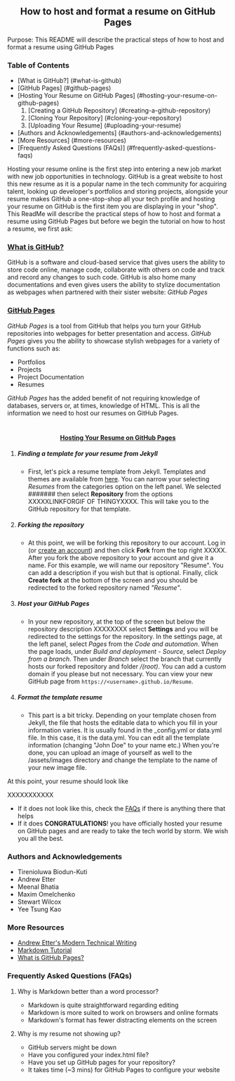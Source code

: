 <h2 align = "center"> How to host and format a resume on GitHub Pages </h2 >

Purpose: This README will describe the practical steps of how to host and format a resume using GitHub Pages

### Table of Contents
* [What is GitHub?] (#what-is-github)
* [GitHub Pages] (#github-pages)
* [Hosting Your Resume on GitHub Pages] (#hosting-your-resume-on-github-pages)
    1. [Creating a GitHub Repository] (#creating-a-github-repository)
    2. [Cloning Your Repository] (#cloning-your-repository)
    3. [Uploading Your Resume] (#uploading-your-resume)
* [Authors and Acknowledgements] (#authors-and-acknowledgements)
* [More Resources] (#more-resources)
* [Frequently Asked Questions (FAQs)] (#frequently-asked-questions-faqs)

Hosting your resume online is the first step into entering a new job market with new job opportunities in technology. GitHub is a great website to host this new resume as it is a popular name in the tech community for acquiring talent, looking up developer's portfolios and storing projects, alongside your resume makes GitHub a one-stop-shop all your tech profile and hosting your resume on GitHub is the first item you are displaying in your "shop". This ReadMe will describe the practical steps of how to host and format a resume using GitHub Pages but before we begin the tutorial on how to host a resume, we first ask:

### <ins> **What is GitHub?** </ins>

GitHub is a software and cloud-based service that gives users the ability to store code online, manage code, collaborate with others on code and track and record any changes to such code. GitHub is also home many documentations and even gives users the ability to stylize documentation as webpages when partnered with their sister website: *GitHub Pages*

### <ins> **GitHub Pages** </ins>
*GitHub Pages* is a tool from GitHub that helps you turn your GitHub repositories into webpages for better presentation and access. *GitHub Pages* gives you the ability to showcase stylish webpages for a variety of functions such as:
* Portfolios
* Projects
* Project Documentation
* Resumes

*GitHub Pages* has the added benefit of not requiring knowledge of databases, servers or, at times, knowledge of HTML. This is all the information we need to host our resumes on GitHub Pages.

 # <h4 align = "center"> <ins> Hosting Your Resume on GitHub Pages </ins> </h4>

1. ##### **Finding a template for your resume from Jekyll**
    - First, let's pick a resume template from Jekyll. Templates and themes are available from [here](https://jekyll-themes.com). You can narrow your selecting *Resumes* from the categories option on the left panel. We selected ####### then select **Repository** from the options XXXXXLINKFORGIF OF THINGYXXXX. This will take you to the GitHub repository for that template.

2. ##### **Forking the repository**
    - At this point, we will be forking this repository to our account. Log in (or [create an account](https://github.com/signup?ref_cta=Sign+up&ref_loc=header+logged+out&ref_page=%2F&source=header-home)) and then click **Fork** from the top right XXXXX. After you fork the above repository to your account and give it a name. For this example, we will name our repository "Resume". You can add a description if you wish but that is optional. Finally, click **Create fork** at the bottom of the screen and you should be redirected to the forked repository named *"Resume"*.

3. ##### **Host your GitHub Pages**
    - In your new repository, at the top of the screen but below the repository description XXXXXXXX select **Settings** and you will be redirected to the settings for the repository. In the settings page, at the left panel, select *Pages* from the *Code and automation*. When the page loads, under *Build and deployment - Source*, select *Deploy from a branch*. Then under *Branch* select the branch that currently hosts our forked repository and folder */(root)*. You can add a custom domain if you please but not necessary. You can view your new GitHub page from `https://<username>.github.io/Resume`.

4. ##### **Format the template resume**
    - This part is a bit tricky. Depending on your template chosen from Jekyll, the file that hosts the editable data to which you fill in your information varies. It is usually found in the _config.yml or data.yml file. In this case, it is the data.yml. You can edit all the template information (changing "John Doe" to your name etc.) When you're done, you can upload an image of yourself as well to the /assets/images directory and change the template to the name of your new image file.

<p> At this point, your resume should look like</p> XXXXXXXXXXX

* If it does not look like this, check the [FAQs](#frequently-asked-questions-faqs) if there is anything there that helps
* If it does **CONGRATULATIONS**! you have officially hosted your resume on GitHub pages and are ready to take the tech world by storm. We wish you all the best.
### Authors and Acknowledgements
* Tirenioluwa Biodun-Kuti
* Andrew Etter
* Meenal Bhatia 
* Maxim Omelchenko 
* Stewart Wilcox
* Yee Tsung Kao 

### More Resources
* [Andrew Etter's Modern Technical Writing](https://www.amazon.ca/Modern-Technical-Writing-Introduction-Documentation-ebook/dp/B01A2QL9SS)
* [Markdown Tutorial]( https://www.markdowntutorial.com)
* [What is GitHub Pages?](https://youtu.be/2MsN8gpT6jY)

### Frequently Asked Questions (FAQs)
1. Why is Markdown better than a word processor?
    * Markdown is quite straightforward regarding editing
    * Markdown is more suited to work on browsers and online formats
    * Markdown's format has fewer distracting elements on the screen  

2. Why is my resume not showing up?
    * GitHub servers might be down
    * Have you configured your index.html file?
    * Have you set up GitHub pages for your repository?
    * It takes time (~3 mins) for GitHub Pages to configure your website



